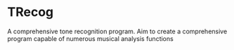 # TRecog
A comprehensive tone recognition program.
Aim to create a comprehensive program capable of numerous musical analysis functions
